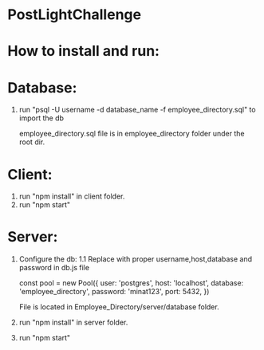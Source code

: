 # PostLightChallenge

# How to install and run:

# Database:

1. run "psql -U username -d database_name -f employee_directory.sql" to import the db

   employee_directory.sql file is in employee_directory folder under the root dir.

# Client:

1. run "npm install" in client folder.
2. run "npm start"

# Server:

1. Configure the db:
   1.1 Replace with proper username,host,database and password in db.js file

    const pool = new Pool({
        user: 'postgres',
        host: 'localhost',
        database: 'employee_directory',
        password: 'minat123',
        port: 5432,
    })

    File is located in Employee_Directory/server/database folder.


2. run "npm install" in server folder.
3. run "npm start"
